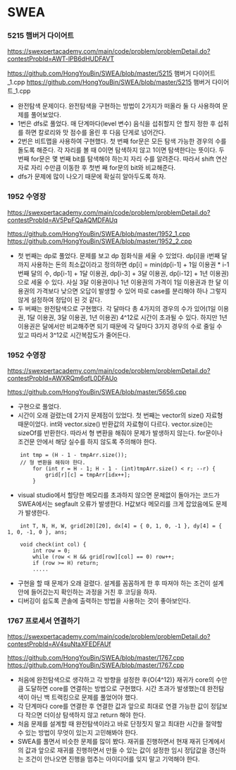 # SWEA

### 5215 햄버거 다이어트

https://swexpertacademy.com/main/code/problem/problemDetail.do?contestProbId=AWT-lPB6dHUDFAVT

https://github.com/HongYouBin/SWEA/blob/master/5215 햄버거 다이어트\_1.cpp
https://github.com/HongYouBin/SWEA/blob/master/5215 햄버거 다이어트\_1.cpp

- 완전탐색 문제이다. 완전탐색을 구현하는 방법이 2가지가 떠올라 둘 다 사용하여 문제를 풀어보았다.
- 1번은 dfs로 풀었다. 매 단계마다(level 변수) 음식을 섭취할지 안 할지 정한 후 섭취를 하면 칼로리와 맛 점수를 올린 후 다음 단게로 넘어간다.
- 2번은 비트맵을 사용하여 구현했다. 첫 번째 for문은 모든 탐색 가능한 경우의 수를 돌도록 해준다. 각 자리를 볼 때 0이면 탐색하지 않고 1이면 탐색한다는 뜻이다. 두 번째 for문은 몇 번째 bit를 탐색해야 하는지 자리 수를 알려준다. 따라서 shift 연산자로 자리 수만큼 이동한 후 첫번 째 for문의 bit와 비교해준다.
- dfs가 문제에 많이 나오기 때문에 확실히 알아두도록 하자.

### 1952 수영장

https://swexpertacademy.com/main/code/problem/problemDetail.do?contestProbId=AV5PpFQaAQMDFAUq

https://github.com/HongYouBin/SWEA/blob/master/1952_1.cpp
https://github.com/HongYouBin/SWEA/blob/master/1952_2.cpp

- 첫 번째는 dp로 풀었다. 문제를 보고 dp 점화식을 세울 수 있었다. dp[i]을 i번째 달까지 사용하는 돈의 최소값이라고 정의하면 dp[i] = min(dp[i-1] + 1일 이용권 \* i-1번째 달의 수, dp[i-1] + 1달 이용권, dp[i-3] + 3달 이용권, dp[i-12] + 1년 이용권) 으로 세울 수 있다. 사실 3달 이용권이나 1년 이용권의 가격이 1일 이용권과 한 달 이용권의 가격보다 낮으면 오답이 발생할 수 있어 따로 case를 분리해야 하나 그렇지 않게 설정하여 정답이 된 것 같다.
- 두 버째는 완전탐색으로 구현했다. 각 달마다 총 4가지의 경우의 수가 있어(1일 이용권, 1달 이용권, 3달 이용권, 1년 이용권) 4^12로 시간이 초과될 수 있다. 하지만 1년 이용권은 달에서만 비교해주면 되기 때문에 각 달마다 3가지 경우의 수로 줄일 수 있고 따라서 3^12로 시간복잡도가 줄어든다.

### 1952 수영장

https://swexpertacademy.com/main/code/problem/problemDetail.do?contestProbId=AWXRQm6qfL0DFAUo

https://github.com/HongYouBin/SWEA/blob/master/5656.cpp

- 구현으로 풀었다.
- 시간이 오래 걸렸는데 2가지 문제점이 있었다. 첫 번째는 vector의 size() 자료형 때문이었다. int와 vector.size() 반환값의 자료형이 다르다. vector.size()는 sizeOf를 반환한다. 따라서 형 변환을 해줘야 문제가 발생하지 않는다. for문이나 조건문 안에서 해당 실수를 하지 않도록 주의해야 한다.

```
    int tmp = (H - 1 - tmpArr.size());
    // 형 변환을 해줘야 한다.
		for (int r = H - 1; H - 1 - (int)tmpArr.size() < r; --r) {
			grid[r][c] = tmpArr[idx++];
		}
```

- visual studio에서 할당한 메모리를 초과하지 않으면 문제없이 돌아가는 코드가 SWEA에서는 segfault 오류가 발생한다. H값보다 메모리를 크게 잡았음에도 문제가 발생한다.

```
    int T, N, H, W, grid[20][20], dx[4] = { 0, 1, 0, -1 }, dy[4] = { 1, 0, -1, 0 }, ans;

    void check(int col) {
	    int row = 0;
	    while (row < H && grid[row][col] == 0) row++;
	    if (row >= H) return;
        .....
```

- 구현을 할 때 문제가 오래 걸렸다. 설계를 꼼꼼하게 한 후 따져야 하는 조건이 설계안에 들어갔는지 확인하는 과정을 거친 후 코딩을 하자.
- 디버깅이 쉽도록 콘솔에 출력하는 방법을 사용하는 것이 좋아보인다.

### 1767 프로세서 연결하기

https://swexpertacademy.com/main/code/problem/problemDetail.do?contestProbId=AV4suNtaXFEDFAUf

https://github.com/HongYouBin/SWEA/blob/master/1767.cpp
https://github.com/HongYouBin/SWEA/blob/master/1767.cpp

- 처음에 완전탐색으로 생각하고 각 방향을 설정한 후{O(4^12)} 재귀가 core의 수만큼 도달하면 core를 연결하는 방법으로 구현했다. 시간 초과가 발생했는데 완전탐색이 아닌 백 트랙킹으로 문제를 풀었어야 했다.
- 각 단계마다 core를 연결한 후 연결한 값과 앞으로 최대로 연결 가능한 값이 정답보다 작으면 더이상 탐색하지 않고 return 해야 한다.
- 처음 문제를 설계할 때 완전탐색이라고 바로 단정짓지 말고 최대한 시간을 절약할 수 있는 방법이 무엇이 있는지 고민해봐야 한다.
- SWEA를 풀면서 비슷한 문제를 많이 봤다. 재귀를 진행하면서 현재 재귀 단계에서의 값과 앞으로 재귀를 진행하면서 만들 수 있는 값이 설정한 임시 정답값을 갱신하는 조건이 안나오면 진행을 멈추는 아이디어를 잊지 말고 기억해야 한다.

